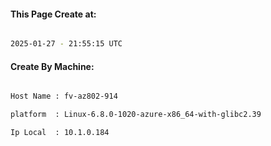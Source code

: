 
   
#### This Page Create at:

```bash

2025-01-27 - 21:55:15 UTC

```

#### Create By Machine:

```bash

Host Name : fv-az802-914

platform  : Linux-6.8.0-1020-azure-x86_64-with-glibc2.39

Ip Local  : 10.1.0.184

```

